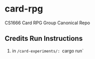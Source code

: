 # card-rpg
CS1666 Card RPG Group Canonical Repo

## Credits Run Instructions
1. in `/card-experiments/: `cargo run`
